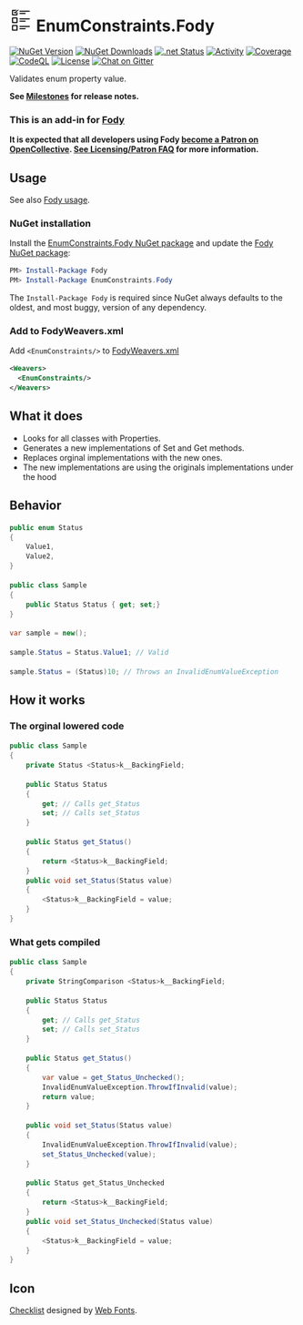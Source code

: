 # ![EnumConstraints.Fody logo](https://raw.githubusercontent.com/damien-o/EnumConstraints.Fody/main/docs/package_icon_40.png) EnumConstraints.Fody



[![NuGet Version](https://img.shields.io/nuget/v/EnumConstraints.Fody.svg)](https://www.nuget.org/packages/EnumConstraints.Fody/)
[![NuGet Downloads](https://img.shields.io/nuget/dt/EnumConstraints.Fody)](https://www.nuget.org/packages/EnumConstraints.Fody/)
[![.net Status](https://github.com/damien-o/EnumConstraints.Fody/actions/workflows/dotnet.yml/badge.svg)](https://github.com/damien-o/EnumConstraints.Fody/actions/)
[![Activity](https://img.shields.io/github/commit-activity/m/damien-o/EnumConstraints.Fody)](https://github.com/damien-o/EnumConstraints.Fody/pulse/)
[![Coverage](https://img.shields.io/badge/Code%20Coverage-82%25-success?style=flat)](https://github.com/damien-o/EnumConstraints.Fody/actions/)
[![CodeQL](https://github.com/damien-o/EnumConstraints.Fody/workflows/CodeQL/badge.svg)](https://github.com/damien-o/EnumConstraints.Fody/actions/workflows/github-code-scanning/codeql)
[![License](https://img.shields.io/github/license/damien-o/EnumConstraints.Fody)](https://github.com/damien-o/EnumConstraints.Fody/blob/main/LICENSE)
[![Chat on Gitter](https://img.shields.io/gitter/room/fody/fody.svg)](https://gitter.im/Fody/Fody)



Validates enum property value.

**See [Milestones](https://github.com/damien-o/EnumConstraints.Fody/milestones?state=closed) for release notes.**


### This is an add-in for [Fody](https://github.com/Fody/Home/)

**It is expected that all developers using Fody [become a Patron on OpenCollective](https://opencollective.com/fody/contribute/patron-3059). [See Licensing/Patron FAQ](https://github.com/Fody/Home/blob/master/pages/licensing-patron-faq.md) for more information.**


## Usage

See also [Fody usage](https://github.com/Fody/Home/blob/master/pages/usage.md).


### NuGet installation

Install the [EnumConstraints.Fody NuGet package](https://nuget.org/packages/EnumConstraints.Fody/) and update the [Fody NuGet package](https://nuget.org/packages/Fody/):

```powershell
PM> Install-Package Fody
PM> Install-Package EnumConstraints.Fody
```

The `Install-Package Fody` is required since NuGet always defaults to the oldest, and most buggy, version of any dependency.


### Add to FodyWeavers.xml

Add `<EnumConstraints/>` to [FodyWeavers.xml](https://github.com/Fody/Home/blob/master/pages/usage.md#add-fodyweaversxml)

```xml
<Weavers>
  <EnumConstraints/>
</Weavers>
```


## What it does

 * Looks for all classes with Properties.
 * Generates a new implementations of Set and Get methods.
 * Replaces orginal implementations with the new ones.
 * The new implementations are using the originals implementations under the hood

## Behavior

```cs
public enum Status
{
    Value1,
    Value2,
}

public class Sample
{
    public Status Status { get; set;}
}

var sample = new();

sample.Status = Status.Value1; // Valid

sample.Status = (Status)10; // Throws an InvalidEnumValueException
```

## How it works

### The orginal lowered code
```cs
public class Sample
{
    private Status <Status>k__BackingField;

    public Status Status
    {
        get; // Calls get_Status
        set; // Calls set_Status
    }

    public Status get_Status()
    {
        return <Status>k__BackingField;
    }
    public void set_Status(Status value)
    {
        <Status>k__BackingField = value;
    }
}
```

### What gets compiled
```cs
public class Sample 
{
    private StringComparison <Status>k__BackingField;

    public Status Status
    {
        get; // Calls get_Status
        set; // Calls set_Status
    }

    public Status get_Status()
    {
        var value = get_Status_Unchecked();
        InvalidEnumValueException.ThrowIfInvalid(value);
        return value;
    }

    public void set_Status(Status value)
    {
        InvalidEnumValueException.ThrowIfInvalid(value);
        set_Status_Unchecked(value);
    }

    public Status get_Status_Unchecked
    {
        return <Status>k__BackingField;
    }
    public void set_Status_Unchecked(Status value)
    {
        <Status>k__BackingField = value;
    }
}
```

## Icon
[Checklist](https://www.onlinewebfonts.com/icon/464401) designed by [Web Fonts](http://www.onlinewebfonts.com).
